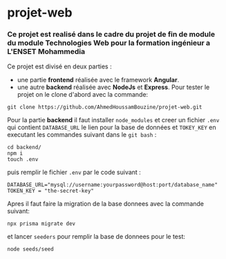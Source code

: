# projet-web
### Ce projet est realisé dans le cadre du projet de fin de module du module Technologies Web pour la formation ingénieur a L'ENSET Mohammedia
Ce projet est divisé en deux parties :
- une partie **frontend** réalisée avec le framework **Angular**.
- une autre **backend** réalisée avec **NodeJs** et **Express**.
Pour tester le projet on le clone d'abord avec la commande: 
```
git clone https://github.com/AhmedHoussamBouzine/projet-web.git

```
Pour la partie **backend** il faut installer `node_modules` et creer un fichier `.env` qui contient `DATABASE_URL` le lien pour la base de données et `TOKEY_KEY` en executant les commandes suivant dans le `git bash` : 

```
cd backend/
npm i 
touch .env
```
puis remplir le fichier `.env` par le code suivant : 

```
DATABASE_URL="mysql://username:yourpassword@host:port/database_name"
TOKEN_KEY = "the-secret-key"
```
Apres il faut faire la migration de la base donnees avec la commande suivant: 
```
npx prisma migrate dev
```

et lancer `seeders` pour remplir la base de donnees pour le test:

```
node seeds/seed

```










